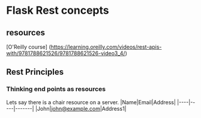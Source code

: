 # Flask Rest concepts

## resources
[O'Reilly course] (https://learning.oreilly.com/videos/rest-apis-with/9781788621526/9781788621526-video3_4/)

## Rest Principles

### Thinking end points as resources
Lets say there is a chair resource on a server.
|Name|Email|Address|
|----|-----|-------|
|John|john@example.com|Address1|